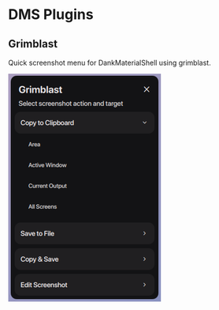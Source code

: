 # DMS Plugins

## Grimblast

Quick screenshot menu for DankMaterialShell using grimblast.

![Grimblast preview](grimblast/screenshot.png)

